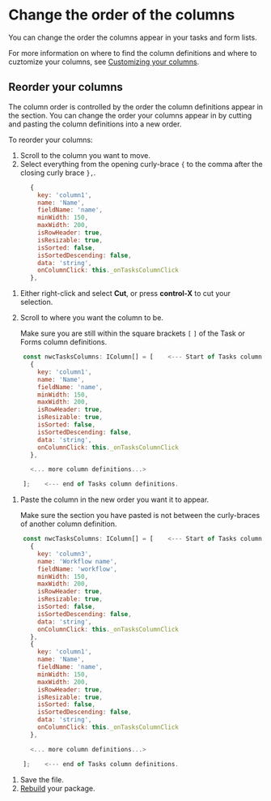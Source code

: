 # Change the order of the columns
You can change the order the columns appear in your tasks and form lists.

For more information on where to find the column definitions and where to cuztomize your columns, see [Customizing your columns](./customize.md).

## Reorder your columns
The column order is controlled by the order the column definitions appear in the section. 
You can change the order your columns appear in by cutting and pasting the column definitions into a new order.

To reorder your columns:
1. Scroll to the column you want to move.
1. Select everything from the opening curly-brace `{` to the comma after the closing curly brace `},`.

```javascript
      {
        key: 'column1',
        name: 'Name',
        fieldName: 'name',
        minWidth: 150,
        maxWidth: 200,
        isRowHeader: true,
        isResizable: true,
        isSorted: false,
        isSortedDescending: false,
        data: 'string',
        onColumnClick: this._onTasksColumnClick
      },
```
1. Either right-click and select **Cut**, or press **control-X** to cut your selection.
1. Scroll to where you want the column to be. 

   Make sure you are still within the square brackets `[`  `]` of the Task or Forms column definitions.

```javascript
    const nwcTasksColumns: IColumn[] = [    <--- Start of Tasks column definitions
      {
        key: 'column1',
        name: 'Name',
        fieldName: 'name',
        minWidth: 150,
        maxWidth: 200,
        isRowHeader: true,
        isResizable: true,
        isSorted: false,
        isSortedDescending: false,
        data: 'string',
        onColumnClick: this._onTasksColumnClick
      },

      <... more column definitions...>

    ];    <--- end of Tasks column definitions.
```
1. Paste the column in the new order you want it to appear.

   Make sure the section you have pasted is not between the curly-braces of another column definition.   
   
```javascript
    const nwcTasksColumns: IColumn[] = [    <--- Start of Tasks column definitions
      {
        key: 'column3',
        name: 'Workflow name',
        fieldName: 'workflow',
        minWidth: 150,
        maxWidth: 200,
        isRowHeader: true,
        isResizable: true,
        isSorted: false,
        isSortedDescending: false,
        data: 'string',
        onColumnClick: this._onTasksColumnClick
      },
	  {
        key: 'column1',
        name: 'Name',
        fieldName: 'name',
        minWidth: 150,
        maxWidth: 200,
        isRowHeader: true,
        isResizable: true,
        isSorted: false,
        isSortedDescending: false,
        data: 'string',
        onColumnClick: this._onTasksColumnClick
      },

      <... more column definitions...>

    ];    <--- end of Tasks column definitions.
```
1. Save the file.
1. [Rebuild](./build.md) your package.